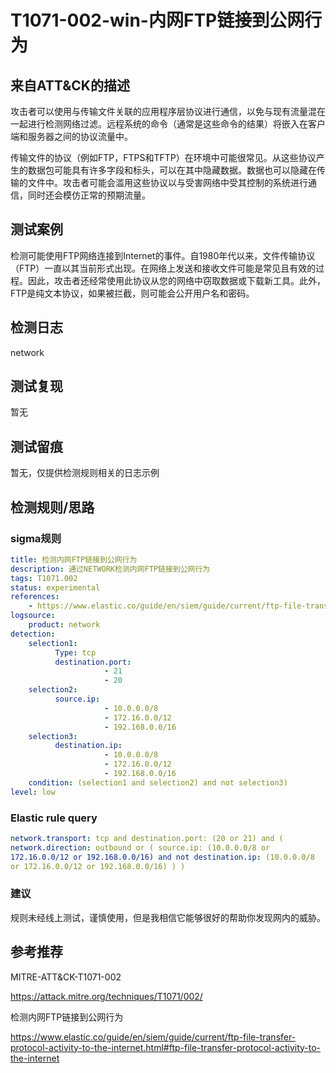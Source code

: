 # T1071-002-win-内网FTP链接到公网行为

## 来自ATT&CK的描述

攻击者可以使用与传输文件关联的应用程序层协议进行通信，以免与现有流量混在一起进行检测网络过滤。远程系统的命令（通常是这些命令的结果）将嵌入在客户端和服务器之间的协议流量中。

传输文件的协议（例如FTP，FTPS和TFTP）在环境中可能很常见。从这些协议产生的数据包可能具有许多字段和标头，可以在其中隐藏数据。数据也可以隐藏在传输的文件中。攻击者可能会滥用这些协议以与受害网络中受其控制的系统进行通信，同时还会模仿正常的预期流量。

## 测试案例

检测可能使用FTP网络连接到Internet的事件。自1980年代以来，文件传输协议（FTP）一直以其当前形式出现。在网络上发送和接收文件可能是常见且有效的过程。因此，攻击者还经常使用此协议从您的网络中窃取数据或下载新工具。此外，FTP是纯文本协议，如果被拦截，则可能会公开用户名和密码。

## 检测日志

network

## 测试复现

暂无

## 测试留痕

暂无，仅提供检测规则相关的日志示例

## 检测规则/思路

### sigma规则

```yml
title: 检测内网FTP链接到公网行为
description: 通过NETWORK检测内网FTP链接到公网行为
tags: T1071.002
status: experimental
references:
    - https://www.elastic.co/guide/en/siem/guide/current/ftp-file-transfer-protocol-activity-to-the-internet.html#ftp-file-transfer-protocol-activity-to-the-internet
logsource:
    product: network
detection:
    selection1:
          Type: tcp
          destination.port: 
                     - 21
                     - 20
    selection2:
          source.ip:
                     - 10.0.0.0/8
                     - 172.16.0.0/12
                     - 192.168.0.0/16
    selection3:
          destination.ip:
                     - 10.0.0.0/8
                     - 172.16.0.0/12
                     - 192.168.0.0/16
    condition: (selection1 and selection2) and not selection3)
level: low
```

### Elastic rule query

```yml
network.transport: tcp and destination.port: (20 or 21) and (
network.direction: outbound or ( source.ip: (10.0.0.0/8 or
172.16.0.0/12 or 192.168.0.0/16) and not destination.ip: (10.0.0.0/8
or 172.16.0.0/12 or 192.168.0.0/16) ) )
```

### 建议

规则未经线上测试，谨慎使用，但是我相信它能够很好的帮助你发现网内的威胁。

## 参考推荐

MITRE-ATT&CK-T1071-002

<https://attack.mitre.org/techniques/T1071/002/>

检测内网FTP链接到公网行为

<https://www.elastic.co/guide/en/siem/guide/current/ftp-file-transfer-protocol-activity-to-the-internet.html#ftp-file-transfer-protocol-activity-to-the-internet>
